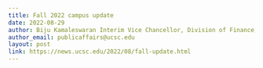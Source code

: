 ```yaml
---
title: Fall 2022 campus update
date: 2022-08-29
author: Biju Kamaleswaran Interim Vice Chancellor, Division of Finance, Operations, and Administration
author_email: publicaffairs@ucsc.edu
layout: post
link: https://news.ucsc.edu/2022/08/fall-update.html
---
```

